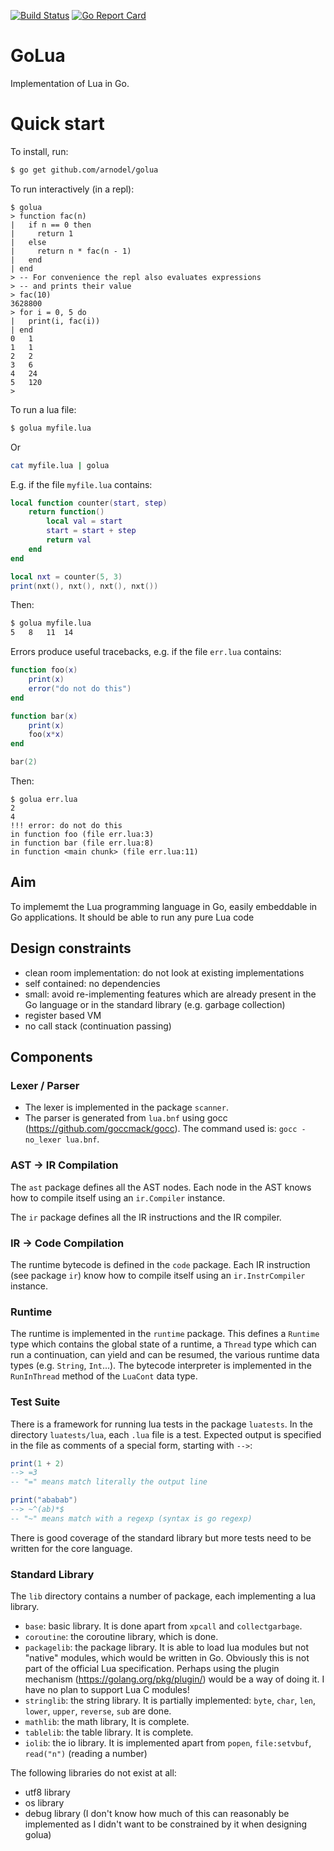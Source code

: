 [![Build Status](https://travis-ci.com/arnodel/golua.svg?branch=master)](https://travis-ci.com/arnodel/golua)
[![Go Report Card](https://goreportcard.com/badge/github.com/arnodel/golua)](https://goreportcard.com/report/github.com/arnodel/golua)

# GoLua

Implementation of Lua in Go.

# Quick start

To install, run:

```sh
$ go get github.com/arnodel/golua
```

To run interactively (in a repl):

```
$ golua
> function fac(n)
|   if n == 0 then
|     return 1
|   else
|     return n * fac(n - 1)
|   end
| end
> -- For convenience the repl also evaluates expressions
> -- and prints their value
> fac(10)
3628800
> for i = 0, 5 do
|   print(i, fac(i))
| end
0	1
1	1
2	2
3	6
4	24
5	120
>
```

To run a lua file:

```sh
$ golua myfile.lua
```

Or

```sh
cat myfile.lua | golua
```

E.g. if the file `myfile.lua` contains:

```lua
local function counter(start, step)
    return function()
        local val = start
        start = start + step
        return val
    end
end

local nxt = counter(5, 3)
print(nxt(), nxt(), nxt(), nxt())
```

Then:

```sh
$ golua myfile.lua
5	8	11	14
```

Errors produce useful tracebacks, e.g. if the file `err.lua` contains:

```lua
function foo(x)
    print(x)
    error("do not do this")
end

function bar(x)
    print(x)
    foo(x*x)
end

bar(2)
```

Then:

```
$ golua err.lua
2
4
!!! error: do not do this
in function foo (file err.lua:3)
in function bar (file err.lua:8)
in function <main chunk> (file err.lua:11)
```

## Aim

To implememt the Lua programming language in Go, easily embeddable in
Go applications.  It should be able to run any pure Lua code

## Design constraints

* clean room implementation: do not look at existing implementations
* self contained: no dependencies
* small: avoid re-implementing features which are already present in
  the Go language or in the standard library (e.g. garbage collection)
* register based VM
* no call stack (continuation passing)

## Components

### Lexer / Parser

* The lexer is implemented in the package `scanner`.
* The parser is generated from `lua.bnf` using gocc
  (https://github.com/goccmack/gocc). The command used is:
  `gocc -no_lexer lua.bnf`.

### AST -> IR Compilation

The `ast` package defines all the AST nodes. Each node in the AST
knows how to compile itself using an `ir.Compiler` instance.

The `ir` package defines all the IR instructions and the IR compiler.

### IR -> Code Compilation

The runtime bytecode is defined in the `code` package.  Each IR
instruction (see package `ir`) know how to compile itself using an
`ir.InstrCompiler` instance.

### Runtime

The runtime is implemented in the `runtime` package.  This defines a
`Runtime` type which contains the global state of a runtime, a
`Thread` type which can run a continuation, can yield and can be
resumed, the various runtime data types (e.g. `String`, `Int`...). The
bytecode interpreter is implemented in the `RunInThread` method of the
`LuaCont` data type.

### Test Suite

There is a framework for running lua tests in the package `luatests`.
In the directory `luatests/lua`, each `.lua` file is a test. Expected
output is specified in the file as comments of a special form,
starting with `-->`:

```lua
print(1 + 2)
--> =3
-- "=" means match literally the output line

print("ababab")
--> ~^(ab)*$
-- "~" means match with a regexp (syntax is go regexp)
```

There is good coverage of the standard library but more tests need to
be written for the core language.

### Standard Library

The `lib` directory contains a number of package, each implementing a
lua library.

* `base`: basic library. It is done apart from `xpcall` and
  `collectgarbage`.
* `coroutine`: the coroutine library, which is done.
* `packagelib`: the package library.  It is able to load lua modules
  but not "native" modules, which would be written in Go. Obviously
  this is not part of the official Lua specification. Perhaps using
  the plugin mechanism (https://golang.org/pkg/plugin/) would be a way
  of doing it.  I have no plan to support Lua C modules!
* `stringlib`: the string library.  It is partially implemented:
  `byte`, `char`, `len`, `lower`, `upper`, `reverse`, `sub` are done.
* `mathlib`: the math library,  It is complete.
* `tablelib`: the table library.  It is complete.
* `iolib`: the io library.  It is implemented apart from `popen`,
  `file:setvbuf`, `read("n")` (reading a number)
  
The following libraries do not exist at all:
* utf8 library
* os library
* debug library (I don't know how much of this can reasonably be
  implemented as I didn't want to be constrained by it when designing
  golua)
